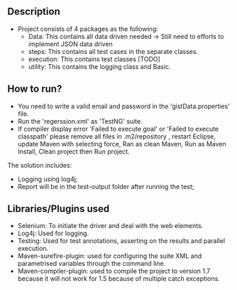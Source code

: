 
**Description**
-----
 * Project consists of 4 packages as the following:
   * Data: This contains all data driven needed -> Still need to efforts to implement JSON data driven
   * steps: This contains all test cases in the separate classes.
   * execution: This contains test classes [TODO]
   * utility: This contains the logging class and Basic.


**How to run?**
----
 * You need to write a valid email and password in the 'gistData.properties' file.
 * Run the 'regerssion.xml' as 'TestNG' suite. 
 * If compiler display error 'Failed to execute goal' or 'Failed to execute classpath' please remove all files in .m2/repository , restart Eclipse, update Maven with selecting force, Ran as clean Maven, Run as Maven Install, Clean project then Run project.

The solution includes:
* Logging using log4j;
* Report will be in the test-output folder after running the test;

**Libraries/Plugins used**
-------------------
* Selenium: To initiate the driver and deal with the web elements.
* Log4j: Used for logging.
* Testing: Used for test annotations, asserting on the results and parallel execution. 
* Maven-surefire-plugin: used for configuring the suite XML and parametrised variables through the command line.
* Maven-compiler-plugin: used to compile the project to version 1.7 because it will not work for 1.5 because of multiple catch exceptions.
